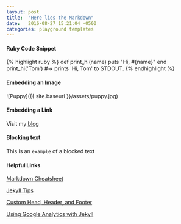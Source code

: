 ```yaml
---
layout: post
title:  "Here lies the Markdown"
date:   2016-08-27 15:21:04 -0500
categories: playground templates
---
```

#### Ruby Code Snippet
{% highlight ruby %}
def print_hi(name)
  puts "Hi, #{name}"
end
print_hi('Tom')
#=> prints 'Hi, Tom' to STDOUT.
{% endhighlight %}

#### Embedding an Image 
![Puppy]({{ site.baseurl }}/assets/puppy.jpg)

#### Embedding a Link
Visit my [blog][blog-url]

#### Blocking text 
This is an `example` of a blocked text

#### Helpful Links
[Markdown Cheatsheet](https://github.com/adam-p/markdown-here/wiki/Markdown-Cheatsheet)

[Jekyll Tips](http://jekyll.tips/jekyll-cheat-sheet/)

[Custom Head, Header, and Footer](https://www.taniarascia.com/make-a-static-website-with-jekyll/)

[Using Google Analytics with Jekyll][jekyll-help]

[blog-url]:  https://wolfier.github.io/blog/
[jekyll-help]:	https://desiredpersona.com/google-analytics-jekyll/